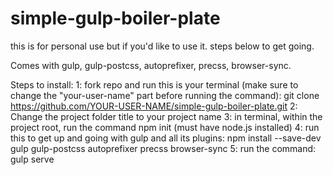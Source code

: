 # simple-gulp-boiler-plate

this is for personal use but if you'd like to use it. steps below to get going.

Comes with gulp, gulp-postcss, autoprefixer, precss, browser-sync.

Steps to install:
1: fork repo and run this is your terminal (make sure to change the "your-user-name" part before running the command): git clone https://github.com/YOUR-USER-NAME/simple-gulp-boiler-plate.git
2: Change the project folder title to your project name
3: in terminal, within the project root, run the command npm init (must have node.js installed)
4: run this to get up and going with gulp and all its plugins:  npm install --save-dev gulp gulp-postcss autoprefixer precss browser-sync
5: run the command: gulp serve


